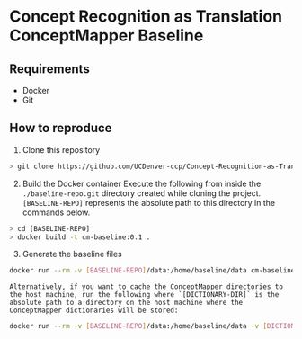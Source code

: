 # Concept Recognition as Translation ConceptMapper Baseline

## Requirements
* Docker
* Git

## How to reproduce

 1. Clone this repository
 
```bash
> git clone https://github.com/UCDenver-ccp/Concept-Recognition-as-Translation-ConceptMapper-Baseline.git ./baseline-repo.git
```

 2. Build the Docker container
Execute the following from inside the `./baseline-repo.git` directory created while cloning the project. `[BASELINE-REPO]` represents the absolute path to this directory in the commands below.

```bash
> cd [BASELINE-REPO]
> docker build -t cm-baseline:0.1 .
```

 3. Generate the baseline files
 
 ```bash
 docker run --rm -v [BASELINE-REPO]/data:/home/baseline/data cm-baseline:0.1 
 ```
 
    Alternatively, if you want to cache the ConceptMapper directories to the host machine, run the following where `[DICTIONARY-DIR]` is the absolute path to a directory on the host machine where the ConceptMapper dictionaries will be stored:
 
   ```bash
 docker run --rm -v [BASELINE-REPO]/data:/home/baseline/data -v [DICTIONARY-DIR]:/home/baseline/dictionaries cm-baseline:0.1 
   ```
 
